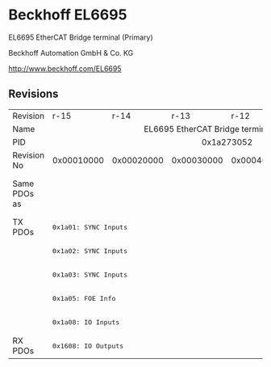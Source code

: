 # Beckhoff EL6695

EL6695 EtherCAT Bridge terminal (Primary)

Beckhoff Automation GmbH & Co. KG

http://www.beckhoff.com/EL6695

## Revisions
<table>
<tr >
<td>Revision</td>
<td><div class="foo">r-15</div></td>
<td><div class="foo">r-14</div></td>
<td><div class="foo">r-13</div></td>
<td><div class="foo">r-12</div></td>
<td><div class="foo">r-11</div></td>
<td><div class="foo">r-10</div></td>
</tr>
<tr >
<td>Name</td>
<td colspan=6 align="center"><div class="foo">EL6695 EtherCAT Bridge terminal (Primary)</div></td>
</tr>
<tr >
<td>PID</td>
<td colspan=6 align="center"><div class="foo">0x1a273052</div></td>
</tr>
<tr >
<td>Revision No</td>
<td><div class="foo">0x00010000</div></td>
<td><div class="foo">0x00020000</div></td>
<td><div class="foo">0x00030000</div></td>
<td><div class="foo">0x00040000</div></td>
<td><div class="foo">0x00050000</div></td>
<td><div class="foo">0x00060000</div></td>
</tr>
<tr >
<td>Same PDOs as</td>
<td colspan=3 align="center"><div class="foo"></div></td>
<td colspan=3 align="center"><div class="foo"><a href="EL6695-0002">EL6695-0002 r-10</a><br/><a href="EL6695-0002">EL6695-0002 r-11</a><br/><a href="EL6695-0002">EL6695-0002 r-12</a><br/><a href="EL6695-0002">EL6695-0002 r-13</a></div></td>
</tr>
<tr class="txpdo pdosection">
<td rowspan=5 valign=top>TX PDOs</td>
<td colspan=6 align="left"><pre>0x1a01: SYNC Inputs</pre></td>
<td></td>
</tr>
<tr class="txpdo pdosection">
<td colspan=6 align="left"><pre>0x1a02: SYNC Inputs</pre></td>
</tr>
<tr class="txpdo pdosection">
<td colspan=6 align="left"><pre>0x1a03: SYNC Inputs</pre></td>
</tr>
<tr class="txpdo pdosection">
<td colspan=6 align="left"><pre>0x1a05: FOE Info</pre></td>
</tr>
<tr class="txpdo pdosection">
<td colspan=6 align="left"><pre>0x1a08: IO Inputs</pre></td>
</tr>
<tr class="rxpdo pdosection">
<td rowspan=1 valign=top>RX PDOs</td>
<td colspan=6 align="left"><pre>0x1608: IO Outputs</pre></td>
<td></td>
</tr>
</table>
